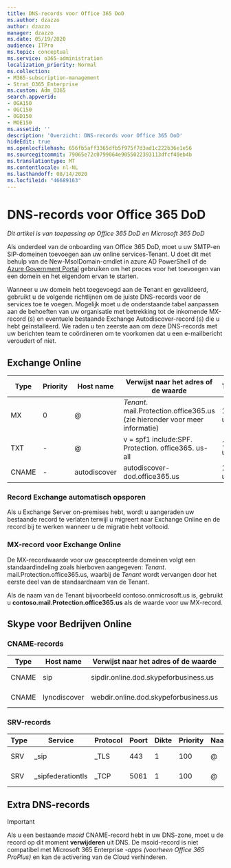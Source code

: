 ```yaml
---
title: DNS-records voor Office 365 DoD
ms.author: dzazzo
author: dzazzo
manager: dzazzo
ms.date: 05/19/2020
audience: ITPro
ms.topic: conceptual
ms.service: o365-administration
localization_priority: Normal
ms.collection:
- M365-subscription-management
- Strat_O365_Enterprise
ms.custom: Adm_O365
search.appverid:
- OGA150
- OGC150
- OGD150
- MOE150
ms.assetid: ''
description: 'Overzicht: DNS-records voor Office 365 DoD'
hideEdit: true
ms.openlocfilehash: 656fb5aff3365dfb5f975f7d3ad1c222b36e1e56
ms.sourcegitcommit: 79065e72c0799064e9055022393113dfcf40eb4b
ms.translationtype: MT
ms.contentlocale: nl-NL
ms.lasthandoff: 08/14/2020
ms.locfileid: "46689163"
---
```

# <a name="dns-records-for-office-365-dod"></a>DNS-records voor Office 365 DoD

*Dit artikel is van toepassing op Office 365 DoD en Microsoft 365 DoD*

Als onderdeel van de onboarding van Office 365 DoD, moet u uw SMTP-en SIP-domeinen toevoegen aan uw online services-Tenant.  U doet dit met behulp van de New-MsolDomain-cmdlet in azure AD PowerShell of de [Azure Government Portal](https://portal.azure.us) gebruiken om het proces voor het toevoegen van een domein en het eigendom ervan te starten.

Wanneer u uw domein hebt toegevoegd aan de Tenant en gevalideerd, gebruikt u de volgende richtlijnen om de juiste DNS-records voor de services toe te voegen.  Mogelijk moet u de onderstaande tabel aanpassen aan de behoeften van uw organisatie met betrekking tot de inkomende MX-record (s) en eventuele bestaande Exchange Autodiscover-record (s) die u hebt geïnstalleerd.  We raden u ten zeerste aan om deze DNS-records met uw berichten team te coördineren om te voorkomen dat u een e-mailbericht veroudert of niet.

## <a name="exchange-online"></a>Exchange Online

| Type | Priority | Host name | Verwijst naar het adres of de waarde | TTL |
| --- | --- | --- | --- | --- |
| MX | 0 | @ | *Tenant*. mail.Protection.office365.us (zie hieronder voor meer informatie) | 1 uur |
| TXT | - | @ | v = spf1 include:SPF. Protection. office365. us-all | 1 uur |
| CNAME | - | autodiscover | autodiscover-dod.office365.us | 1 uur |

### <a name="exchange-autodiscover-record"></a>Record Exchange automatisch opsporen

Als u Exchange Server on-premises hebt, wordt u aangeraden uw bestaande record te verlaten terwijl u migreert naar Exchange Online en de record bij te werken wanneer u de migratie hebt voltooid.

### <a name="exchange-online-mx-record"></a>MX-record voor Exchange Online

De MX-recordwaarde voor uw geaccepteerde domeinen volgt een standaardindeling zoals hierboven aangegeven: *Tenant*. mail.Protection.office365.us, waarbij de *Tenant* wordt vervangen door het eerste deel van de standaardnaam van de Tenant.

Als de naam van de Tenant bijvoorbeeld contoso.onmicrosoft.us is, gebruikt u **contoso.mail.Protection.office365.us** als de waarde voor uw MX-record.

## <a name="skype-for-business-online"></a>Skype voor Bedrijven Online

### <a name="cname-records"></a>CNAME-records

| Type | Host name | Verwijst naar het adres of de waarde | TTL |
| --- | --- | --- | --- |
| CNAME | sip | sipdir.online.dod.skypeforbusiness.us | 1 uur |
| CNAME | lyncdiscover | webdir.online.dod.skypeforbusiness.us | 1 uur | 

### <a name="srv-records"></a>SRV-records

| Type | Service | Protocol | Poort | Dikte | Priority | Naam | Doel | TTL |
| --- | --- | --- | --- | --- | --- | --- | --- | --- |
| SRV | \_sip | \_TLS | 443 | 1 | 100 | @ | sipdir.online.dod.skypeforbusiness.us | 1 uur |
| SRV | \_sipfederationtls | \_TCP | 5061 | 1 | 100 | @ | sipfed.online.dod.skypeforbusiness.us | 1 uur |

## <a name="additional-dns-records"></a>Extra DNS-records

> [!IMPORTANT]
> Als u een bestaande *msoid* CNAME-record hebt in uw DNS-zone, moet u de record op dit moment **verwijderen** uit DNS.  De msoid-record is niet compatibel met Microsoft 365 Enterprise *-apps (voorheen Office 365 ProPlus)* en kan de activering van de Cloud verhinderen.
